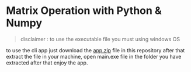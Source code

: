 # Matrix Operation with Python & Numpy

>disclaimer : to use the executable file you must using windows OS

to use the cli app just download the [app.zip](https://github.com/aliifam/matrix-avm/raw/master/app.zip) file in this repository after that extract the file in your machine, open main.exe file in the folder you have extracted after that enjoy the app.